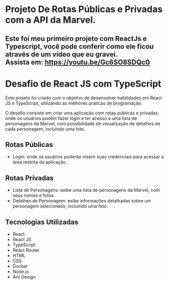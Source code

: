 

# Projeto De Rotas Públicas e Privadas com a API da Marvel. 
## Este foi meu primeiro projeto com ReactJs e Typescript, você pode conferir como ele ficou através de um vídeo que eu gravei.<br>Assista em: https://youtu.be/Gc6SO8SDQc0


# Desafio de React JS com TypeScript

Este projeto foi criado com o objetivo de desenvolver habilidades em React JS e TypeScript, utilizando as melhores práticas de programação.

O desafio consiste em criar uma aplicação com rotas públicas e privadas, onde os usuários podem fazer login e ter acesso a uma lista de personagens da Marvel, com possibilidade de visualização de detalhes de cada personagem, incluindo uma foto.

## Rotas Públicas

- Login: onde os usuários poderão inserir suas credenciais para acessar a área restrita da aplicação.

## Rotas Privadas

- Lista de Personagens: exibe uma lista de personagens da Marvel, com seus nomes e fotos.
- Detalhes de Personagem: exibe informações detalhadas sobre um personagem selecionado, incluindo uma foto.

## Tecnologias Utilizadas

- React
- React JS
- TypeScript
- React Router
- HTML
- CSS
- Docker
- Node.js
- Ant Design


